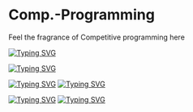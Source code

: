 # Comp.-Programming
Feel the fragrance of Competitive programming here

[![Typing SVG](https://readme-typing-svg.herokuapp.com?lines=Competitive+Programming)](https://git.io/typing-svg)

[![Typing SVG](https://readme-typing-svg.herokuapp.com?color=32F76B&lines=%E2%97%A4----------------)](https://git.io/typing-svg)

[![Typing SVG](https://readme-typing-svg.herokuapp.com?color=32F76B&lines=%7C+Lets+%E2%9D%A4+Code+++%7C)](https://git.io/typing-svg)
[![Typing SVG](https://readme-typing-svg.herokuapp.com?color=32F76B&lines=%7C+Palash+Mishra++%7C)](https://git.io/typing-svg)

[![Typing SVG](https://readme-typing-svg.herokuapp.com?color=32F76B&lines=%7C++JUET%2CGuna+++++%7C)](https://git.io/typing-svg)
[![Typing SVG](https://readme-typing-svg.herokuapp.com?color=32F76B&lines=+----------------%E2%97%A2)](https://git.io/typing-svg)



<!-- //◤----------------
//| Lets ❤ Code   |
//| Palash Mishra  |
//|  JUET,Guna     |
// ----------------◢ -->
